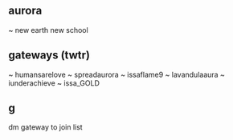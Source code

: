 ## aurora
~ new earth new school

## gateways (twtr)
~ humansarelove
~ spreadaurora
~ issaflame9
~ lavandulaaura
~ iunderachieve
~ issa_GOLD

## g
dm gateway to join list
